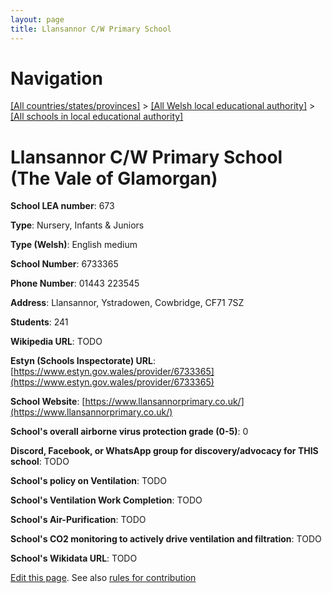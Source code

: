 ```yaml
---
layout: page
title: Llansannor C/W Primary School
---
```

# Navigation

[[All countries/states/provinces]](../../..) > [[All Welsh local educational authority]](../..) > [[All schools in local educational authority]](..)

# Llansannor C/W Primary School (The Vale of Glamorgan)

**School LEA number**: 673

**Type**: Nursery, Infants & Juniors

**Type (Welsh)**: English medium

**School Number**: 6733365

**Phone Number**: 01443 223545

**Address**: Llansannor, Ystradowen, Cowbridge, CF71 7SZ

**Students**: 241

**Wikipedia URL**: TODO

**Estyn (Schools Inspectorate) URL**: [https://www.estyn.gov.wales/provider/6733365](https://www.estyn.gov.wales/provider/6733365)

**School Website**: [https://www.llansannorprimary.co.uk/](https://www.llansannorprimary.co.uk/)

**School's overall airborne virus protection grade (0-5)**: 0

**Discord, Facebook, or WhatsApp group for discovery/advocacy for THIS school**: TODO

**School's policy on Ventilation**: TODO

**School's Ventilation Work Completion**: TODO

**School's Air-Purification**: TODO

**School's CO2 monitoring to actively drive ventilation and filtration**: TODO

**School's Wikidata URL**: TODO




[Edit this page](https://github.com/ventilate-schools/Wales/edit/prif/./The_Vale_of_Glamorgan/Llansannor_C_W_Primary_School.md). See also [rules for contribution](../../../contribution-rules/)